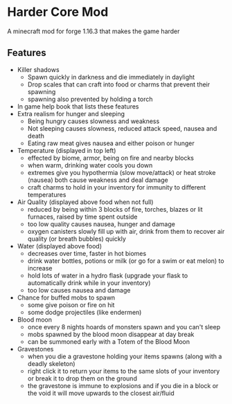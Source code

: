 # Harder Core Mod
 
A minecraft mod for forge 1.16.3 that makes the game harder

## Features 
- Killer shadows
    - Spawn quickly in darkness and die immediately in daylight
    - Drop scales that can craft into food or charms that prevent their spawning
    - spawning also prevented by holding a torch
- In game help book that lists these features
- Extra realism for hunger and sleeping
    - Being hungry causes slowness and weakness
    - Not sleeping causes slowness, reduced attack speed, nausea and death
    - Eating raw meat gives nausea and either poison or hunger
- Temperature (displayed in top left)
    - effected by biome, armor, being on fire and nearby blocks
    - when warm, drinking water cools you down
    - extremes give you hypothermia (slow move/attack) or heat stroke (nausea) both cause weakness and deal damage
    - craft charms to hold in your inventory for immunity to different temperatures
- Air Quality (displayed above food when not full)
    - reduced by being within 3 blocks of fire, torches, blazes or lit furnaces, raised by time spent outside
    - too low quality causes nausea, hunger and damage
    - oxygen canisters slowly fill up with air, drink from them to recover air quality (or breath bubbles) quickly
- Water (displayed above food)
    - decreases over time, faster in hot biomes
    - drink water bottles, potions or milk (or go for a swim or eat melon) to increase
    - hold lots of water in a hydro flask (upgrade your flask to automatically drink while in your inventory)
    - too low causes nausea and damage
- Chance for buffed mobs to spawn
    - some give poison or fire on hit
    - some dodge projectiles (like endermen)
- Blood moon
    - once every 8 nights hoards of monsters spawn and you can't sleep
    - mobs spawned by the blood moon disappear at day break
    - can be summoned early with a Totem of the Blood Moon
- Gravestones
    - when you die a gravestone holding your items spawns (along with a deadly skeleton)
    - right click it to return your items to the same slots of your inventory or break it to drop them on the ground
    - the gravestone is immune to explosions and if you die in a block or the void it will move upwards to the closest air/fluid